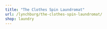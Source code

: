 ```yaml
---
title: "The Clothes Spin Laundromat"
url: /lynchburg/the-clothes-spin-laundromat/
shop: laundry
---
```

